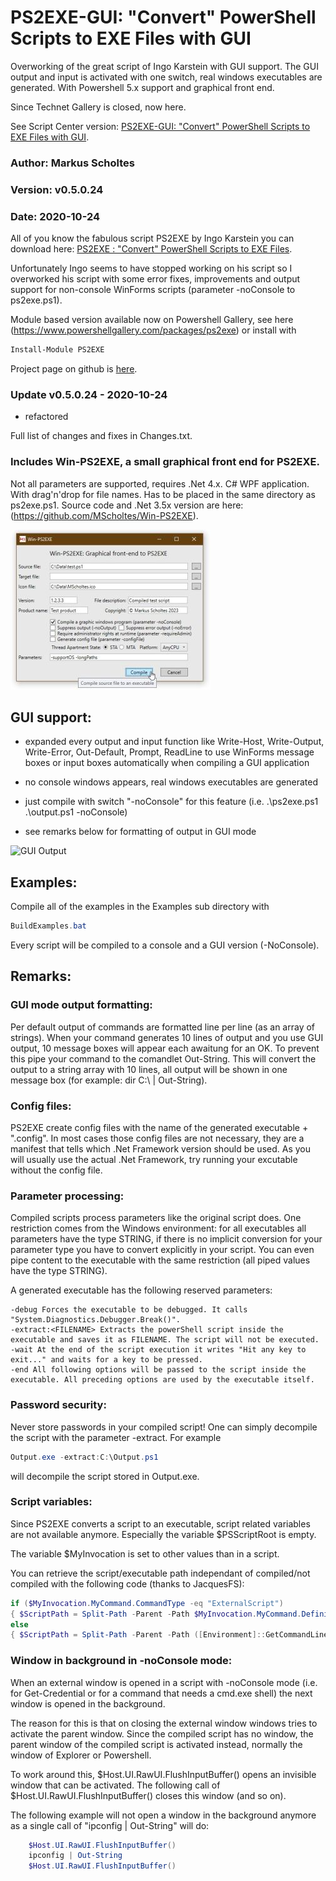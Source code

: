 # PS2EXE-GUI: "Convert" PowerShell Scripts to EXE Files with GUI
Overworking of the great script of Ingo Karstein with GUI support. The GUI output and input is activated with one switch, real windows executables are generated. With Powershell 5.x support and graphical front end.

Since Technet Gallery is closed, now here.

See Script Center version: [PS2EXE-GUI: "Convert" PowerShell Scripts to EXE Files with GUI](https://gallery.technet.microsoft.com/PS2EXE-GUI-Convert-e7cb69d5).

### Author: Markus Scholtes

### Version: v0.5.0.24

### Date: 2020-10-24

All of you know the fabulous script PS2EXE by Ingo Karstein you can download here: [PS2EXE : "Convert" PowerShell Scripts to EXE Files](https://gallery.technet.microsoft.com/scriptcenter/PS2EXE-Convert-PowerShell-9e4e07f1).

Unfortunately Ingo seems to have stopped working on his script so I overworked his script with some error fixes, improvements and output support for non-console WinForms scripts (parameter -noConsole to ps2exe.ps1).


Module based version available now on Powershell Gallery, see here (https://www.powershellgallery.com/packages/ps2exe) or install with
```powershell
Install-Module PS2EXE
```

Project page on github is [here](https://github.com/MScholtes/PS2EXE).


### Update v0.5.0.24 - 2020-10-24
- refactored

Full list of changes and fixes in Changes.txt.


### Includes Win-PS2EXE, a small graphical front end for PS2EXE.

Not all parameters are supported, requires .Net 4.x. C# WPF application. With drag'n'drop for file names. Has to be placed in the same directory as ps2exe.ps1. Source code and .Net 3.5x version are here: (https://github.com/MScholtes/Win-PS2EXE).

![Screenshot](Screenshot-Small.jpg)


## GUI support:

- expanded every output and input function like Write-Host, Write-Output, Write-Error, Out-Default, Prompt, ReadLine to use WinForms message boxes or input boxes automatically when compiling a GUI application

- no console windows appears, real windows executables are generated

- just compile with switch "-noConsole" for this feature (i.e. .\ps2exe.ps1 .\output.ps1 -noConsole)

- see remarks below for formatting of output in GUI mode

![GUI Output](GUI-Output.jpg)

## Examples:
Compile all of the examples in the Examples sub directory with

```powershell
BuildExamples.bat
```

Every script will be compiled to a console and a GUI version (-NoConsole).


## Remarks:

### GUI mode output formatting:

Per default output of commands are formatted line per line (as an array of strings). When your command generates 10 lines of output and you use GUI output, 10 message boxes will appear each awaitung for an OK. To prevent this pipe your command to the comandlet Out-String. This will convert the output to a string array with 10 lines, all output will be shown in one message box (for example: dir C:\ | Out-String).

### Config files:

PS2EXE create config files with the name of the generated executable + ".config". In most cases those config files are not necessary, they are a manifest that tells which .Net Framework version should be used. As you will usually use the actual .Net Framework, try running your excutable without the config file.

### Parameter processing:

Compiled scripts process parameters like the original script does. One restriction comes from the Windows environment: for all executables all parameters have the type STRING, if there is no implicit conversion for your parameter type you have to convert explicitly in your script. You can even pipe content to the executable with the same restriction (all piped values have the type STRING).

A generated executable has the following reserved parameters:
```
-debug Forces the executable to be debugged. It calls "System.Diagnostics.Debugger.Break()".
-extract:<FILENAME> Extracts the powerShell script inside the executable and saves it as FILENAME. The script will not be executed.
-wait At the end of the script execution it writes "Hit any key to exit..." and waits for a key to be pressed.
-end All following options will be passed to the script inside the executable. All preceding options are used by the executable itself.
```

### Password security:
Never store passwords in your compiled script! One can simply decompile the script with the parameter -extract. For example
```powershell
Output.exe -extract:C:\Output.ps1
```
will decompile the script stored in Output.exe.

### Script variables:

Since PS2EXE converts a script to an executable, script related variables are not available anymore. Especially the variable $PSScriptRoot is empty.

The variable $MyInvocation is set to other values than in a script.

You can retrieve the script/executable path independant of compiled/not compiled with the following code (thanks to JacquesFS):

```powershell
if ($MyInvocation.MyCommand.CommandType -eq "ExternalScript")
{ $ScriptPath = Split-Path -Parent -Path $MyInvocation.MyCommand.Definition }
else
{ $ScriptPath = Split-Path -Parent -Path ([Environment]::GetCommandLineArgs()[0]) }
```

### Window in background in -noConsole mode:

When an external window is opened in a script with -noConsole mode (i.e. for Get-Credential or for a command that needs a cmd.exe shell) the next window is opened in the background.

The reason for this is that on closing the external window windows tries to activate the parent window. Since the compiled script has no window, the parent window of the compiled script is activated instead, normally the window of Explorer or Powershell.

To work around this, $Host.UI.RawUI.FlushInputBuffer() opens an invisible window that can be activated. The following call of $Host.UI.RawUI.FlushInputBuffer() closes this window (and so on).

The following example will not open a window in the background anymore as a single call of "ipconfig | Out-String" will do:

```powershell
	$Host.UI.RawUI.FlushInputBuffer()
	ipconfig | Out-String
	$Host.UI.RawUI.FlushInputBuffer()
```

